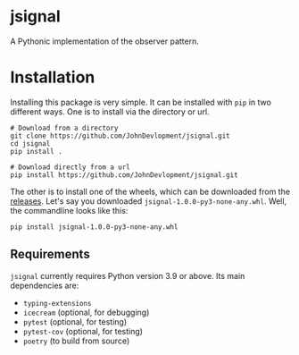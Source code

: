 # jsignal

A Pythonic implementation of the observer pattern.

# Installation

Installing this package is very simple. It can be installed with `pip` in two different ways. One is to install via the directory or url.

```shell
# Download from a directory
git clone https://github.com/JohnDevlopment/jsignal.git
cd jsignal
pip install .
```

```shell
# Download directly from a url
pip install https://github.com/JohnDevlopment/jsignal.git
```

The other is to install one of the wheels, which can be downloaded from the [releases](/releases). Let's say you downloaded `jsignal-1.0.0-py3-none-any.whl`. Well, the commandline looks like this:

```shell
pip install jsignal-1.0.0-py3-none-any.whl
```

## Requirements

`jsignal` currently requires Python version 3.9 or above. Its main dependencies are:
* `typing-extensions`
* `icecream` (optional, for debugging)
* `pytest` (optional, for testing)
* `pytest-cov` (optional, for testing)
* `poetry` (to build from source)
